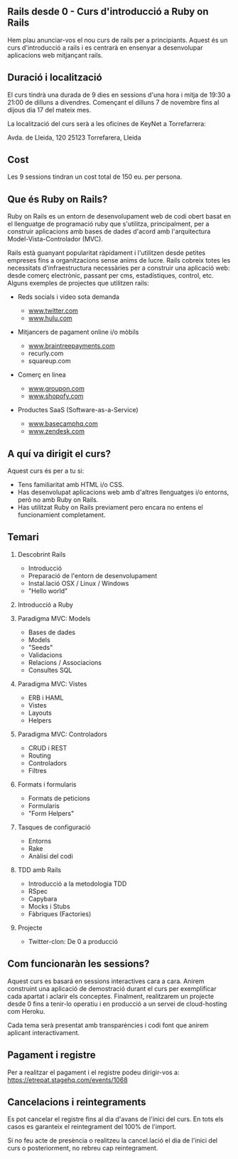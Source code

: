 ## **Rails desde 0 - Curs d'introducció a Ruby on Rails**

Hem plau anunciar-vos el nou curs de rails per a principiants. Aquest és un curs d'introducció a rails
i es centrarà en ensenyar a desenvolupar aplicacions web mitjançant rails.

## Duració i localització

El curs tindrà una durada de 9 dies en sessions d'una hora i mitja de 19:30 a 21:00 de dilluns a divendres. Començant el dilluns
7 de novembre fins al dijous dia 17 del mateix mes.

La localització del curs serà a les oficines de KeyNet a Torrefarrera: 

Avda. de Lleida, 120
25123 Torrefarera, Lleida

## Cost

Les 9 sessions tindran un cost total de 150 eu. per persona.

## Que és Ruby on Rails?

Ruby on Rails es un entorn de desenvolupament web de codi obert basat en el llenguatge de programació ruby que s'utilitza,
principalment, per a construir aplicacions amb bases de dades d'acord amb l'arquitectura Model-Vista-Controlador (MVC).

Rails està guanyant popularitat ràpidament i l'utilitzen desde petites empreses fins a organitzacions sense anims de lucre. Rails
cobreix totes les necessitats d'infraestructura necessàries per a construir una aplicació web: desde comerç electrònic, passant per
cms, estadístiques, control, etc. Alguns exemples de projectes que utilitzen rails:

- Reds socials i video sota demanda
	* www.twitter.com
	* www.hulu.com

- Mitjancers de pagament online i/o mòbils
	* www.braintreepayments.com
	* recurly.com
	* squareup.com

- Comerç en linea
	* www.groupon.com
	* www.shopofy.com

- Productes SaaS (Software-as-a-Service)
	* www.basecamphq.com
	* www.zendesk.com

## A quí va dirigit el curs?

Aquest curs és per a tu si:

- Tens familiaritat amb HTML i/o CSS.
- Has desenvolupat aplicacions web amb d'altres llenguatges i/o entorns, però no amb Ruby on Rails.
- Has utilitzat Ruby on Rails previament pero encara no entens el funcionamient completament.

## Temari

1. Descobrint Rails
	- Introducció
	- Preparació de l'entorn de desenvolupament
	- Instal.lació OSX / Linux / Windows
	- "Hello world"

2. Introducció a Ruby

3. Paradigma MVC: Models
	- Bases de dades
	- Models
	- "Seeds"
	- Validacions
	- Relacions / Associacions
	- Consultes SQL

4. Paradigma MVC: Vistes
	- ERB i HAML
	- Vistes
	- Layouts
	- Helpers

5. Paradigma MVC: Controladors
	- CRUD i REST
	- Routing
	- Controladors
	- Filtres

6. Formats i formularis
	- Formats de peticions
	- Formularis
	- "Form Helpers"

7. Tasques de configuració
	- Entorns
	- Rake
	- Anàlisi del codi

8. TDD amb Rails
	- Introducció a la metodologia TDD
	- RSpec
	- Capybara
	- Mocks i Stubs
	- Fàbriques (Factories)

9. Projecte
	- Twitter-clon: De 0 a producció

## Com funcionaràn les sessions?

Aquest curs es basará en sessions interactives cara a cara. Anirem construint una aplicació de demostració
durant el curs per exemplificar cada apartat i aclarir els conceptes. Finalment, realitzarem un projecte
desde 0 fins a tenir-lo operatiu i en producció a un servei de cloud-hosting com Heroku.

Cada tema serà presentat amb transparències i codi font que anirem aplicant interactivament.

## Pagament i registre

Per a realitzar el pagament i el registre podeu dirigir-vos a: https://etrepat.stagehq.com/events/1068

## Cancelacions i reintegraments

Es pot cancelar el registre fins al dia d'avans de l'inici del curs. En tots els casos es garanteix el
reintegrament del 100% de l'import.

Si no feu acte de presència o realitzeu la cancel.lació el dia de l'inici del curs o posteriorment, no rebreu
cap reintegrament.